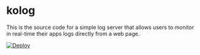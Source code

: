 # kolog

This is the source code for a simple log server that allows users to monitor in real-time their apps logs directly from a web page.

[![Deploy](https://www.herokucdn.com/deploy/button.png)](https://heroku.com/deploy)
